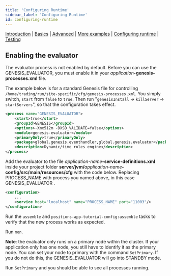 ```yaml
---
title: 'Configuring Runtime'
sidebar_label: 'Configuring Runtime'
id: configuring-runtime
---
```


[Introduction](/server-modules/evaluator/introduction) | [Basics](/server-modules/evaluator/basics) |  [Advanced](/server-modules/evaluator/advanced) | [More examples](/server-modules/evaluator/examples) | [Configuring runtime](/server-modules/evaluator/configuring-runtime) | [Testing](/server-modules/evaluator/testing)

## Enabling the evaluator
The evaluator process is not enabled by default. Before you can use the GENESIS\_EVALUATOR, you must enable it in your _application_**-genesis-processes.xml** file.

The example below is for a standard Genesis file for controlling `/home/trading/run/site-specific/cfg/genesis-processes.xml`. You simply switch, `start` from `false` to `true`. Then run
"`genesisInstall` -> `killServer` -> `startServers`", so that the configuration takes effect.

```xml {2}
<process name="GENESIS_EVALUATOR">
    <start>true</start>
    <groupId>GENESIS</groupId>
    <options>-Xmx512m -DXSD_VALIDATE=false</options>
    <module>genesis-evaluator</module>
    <primaryOnly>true</primaryOnly>
    <package>global.genesis.eventhandler,global.genesis.evaluator</package>
    <description>Dynamic/time rules engine</description>
</process>
```

Add the evaluator to the file _application-name_**-service-definitions.xml** inside your project folder **server/jvm/**_application-name_**-config/src/main/resources/cfg** with the code below.
Replacing PROCESS_NAME with process you named above, in this case GENESIS_EVALUATOR .
```xml
<configuration>
    ...
    <service host="localhost" name="PROCESS_NAME" port="11003"/>
</configuration>
```

Run the `assemble` and `positions-app-tutorial-config:assemble` tasks to verify that the new process works as expected.

Run `mon`.

**Note**: the evaluator only runs on a primary node within the cluster. If your application only has one node, you still have to identify it as the primary node. You can set your node to primary with the command `SetPrimary`. If you do not do this, the GENESIS_EVALUATOR will go into STANDBY mode.

Run `SetPrimary` and you should be able to see all processes running.
